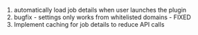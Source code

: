 1. automatically load job details when user launches the plugin
2. bugfix - settings only works from whitelisted domains - FIXED
3. Implement caching for job details to reduce API calls
 